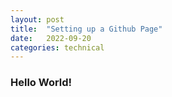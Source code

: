 ```yaml
---
layout: post
title:  "Setting up a Github Page"
date:   2022-09-20 
categories: technical 
---
```


### Hello World!


[jekyll-docs]: https://jekyllrb.com/docs/home
[jekyll-gh]:   https://github.com/jekyll/jekyll
[jekyll-talk]: https://talk.jekyllrb.com/
